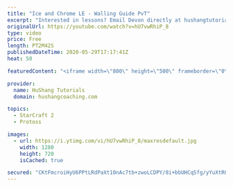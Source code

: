 ```yaml
---
title: "Ice and Chrome LE - Walling Guide PvT"
excerpt: "Interested in lessons? Email Devon directly at hushangtutorials@outlook.com ------------------------------------------------------------------------------------------------------- Want to support HuShang Tutorials directly? Patreon is a website where you can contribute a monthly donation that will help"
originalUrl: https://youtube.com/watch?v=hU7vwRhiP_8
type: video
price: Free
length: PT2M42S
publishedDateTime: 2020-05-29T17:17:41Z
heat: 50

featuredContent: "<iframe width=\"800\" height=\"500\" frameborder=\"0\" src=\"https://www.youtube.com/embed/hU7vwRhiP_8\" allow=\"accelerometer; autoplay; encrypted-media; gyroscope; picture-in-picture\" allowfullscreen></iframe>"

provider:
  name: HuShang Tutorials
  domain: hushangcoaching.com

topics:
  - StarCraft 2
  - Protoss

images:
  - url: https://i.ytimg.com/vi/hU7vwRhiP_8/maxresdefault.jpg
    width: 1280
    height: 720
    isCached: true

secured: "CKtFmcroiHyU6PPtLRdPaXt10nAc7tb+zwoLCDPY/8i+bbUHCqSfg/yYuXtRQTwmTqgumATgdbnmkQ5ECMnDEl50u6GLqQUM6qWQfzPK95golk7YQj1EgjTG6P85O6QG2+cseRpRNnoaj9H7WgubKtr3a65gRQkQ2zbluJ/aOB3tlQT84R3eCD/2EWFuQlSQhKDzpVBr8dNZ//fwbX/QK2mS9S1NypNzqHp2iWDrTcUN5OPriLBq9bQKE2T0TrCOhAHFZIVXepWRRveqY+JmxlVE4WOKFdDdgAl0otrj5AjPNz0eFlXuwRgZnibWRny+THVuemZhsP4Me2sp/cZmrjIfB3JPaNTHC8VzjN08MIUwAS2Ty1o/A/pcStxTwyXEwO2K9a4tJWnoqrOJo1oGJdiUofsEbf+AibwoYeklO9I=;85H1KewOQI5SOJZcfOVhnA=="
---
```


